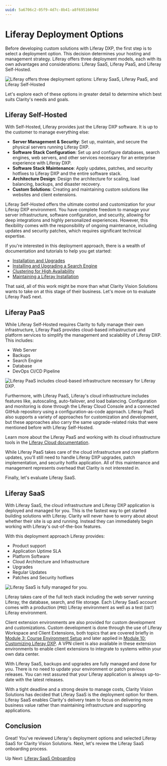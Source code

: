```yaml
---
uuid: 5a6706c2-05f9-4d7c-8b41-a8f69516694d
---
```

# Liferay Deployment Options

Before developing custom solutions with Liferay DXP, the first step is to select a deployment option. This decision determines your hosting and management strategy. Liferay offers three deployment models, each with its own advantages and considerations: Liferay SaaS, Liferay PaaS, and Liferay Self-Hosted.

![Liferay offers three deployment options: Liferay SaaS, Liferay PaaS, and Liferay Self-Hosted](./liferay-deployment-options/images/01.png)

Let's explore each of these options in greater detail to determine which best suits Clarity's needs and goals.

## Liferay Self-Hosted

With Self-Hosted, Liferay provides just the Liferay DXP software. It is up to the customer to manage everything else:

* **Server Management & Security**: Set up, maintain, and secure the physical servers running Liferay DXP.
* **Software Stack Configuration**: Set up and configure databases, search engines, web servers, and other services necessary for an enterprise experience with Liferay DXP.
* **Software Stack Maintenance**: Apply updates, patches, and security hotfixes to Liferay DXP and the entire software stack.
* **Architecture Design**: Design the architecture for scaling, load balancing, backups, and disaster recovery.
* **Custom Solutions**: Creating and maintaining custom solutions like websites and client extensions.

Liferay Self-Hosted offers the ultimate control and customization for your Liferay DXP environment. You have complete freedom to manage your server infrastructure, software configuration, and security, allowing for deep integrations and highly personalized experiences. However, this flexibility comes with the responsibility of ongoing maintenance, including updates and security patches, which requires significant technical expertise.

If you're interested in this deployment approach, there is a wealth of documentation and tutorials to help you get started:

* [Installation and Upgrades](https://learn.liferay.com/w/dxp/installation-and-upgrades)
* [Installing and Upgrading a Search Engine](https://learn.liferay.com/w/dxp/using-search/installing-and-upgrading-a-search-engine)
* [Clustering for High Availability](https://learn.liferay.com/w/dxp/installation-and-upgrades/setting-up-liferay/clustering-for-high-availability)
* [Maintaining a Liferay Installation](https://learn.liferay.com/w/dxp/installation-and-upgrades/maintaining-a-liferay-installation)

That said, all of this work might be more than what Clarity Vision Solutions wants to take on at this stage of their business. Let's move on to evaluate Liferay PaaS next.

## Liferay PaaS

While Liferay Self-Hosted requires Clarity to fully manage their own infrastructure, Liferay PaaS provides cloud-based infrastructure and platform services to simplify the management and scalability of Liferay DXP. This includes:

* Web Server
* Backups
* Search Engine
* Database
* DevOps CI/CD Pipeline

![Liferay PaaS includes cloud-based infrastructure necessary for Liferay DXP.](./liferay-deployment-options/images/02.png)

Furthermore, with Liferay PaaS, Liferay's cloud infrastructure includes features like, autoscaling, auto-failover, and load balancing. Configuration and monitoring is done through the Liferay Cloud Console and a connected GitHub repository using a configuration-as-code approach. Liferay PaaS also supports a variety of approaches for customization and development, but these approaches also carry the same upgrade-related risks that were mentioned before with Liferay Self-Hosted.

Learn more about the Liferay PaaS and working with its cloud infrastructure tools in the [Liferay Cloud documentation](https://learn.liferay.com/web/guest/w/liferay-cloud/index).

While Liferay PaaS takes care of the cloud infrastructure and core platform updates, you'll still need to handle Liferay DXP upgrades, patch implementation, and security hotfix application. All of this maintenance and management represents overhead that Clarity is not interested in.

Finally, let's evaluate Liferay SaaS.

## Liferay SaaS

With Liferay SaaS, the cloud infrastructure and Liferay DXP application is deployed and managed for you. This is the fastest way to get started building solutions with Liferay. Clarity will never have to worry about about whether their site is up and running. Instead they can immediately begin working with Liferay's out-of-the-box features.

With this deployment approach Liferay provides:

* Product support
* Application Uptime SLA
* Platform Software
* Cloud Architecture and Infrastructure
* Upgrades
* Regular Updates
* Patches and Security hotfixes

![Liferay SaaS is fully managed for you.](./liferay-deployment-options/images/03.png)

Liferay takes care of the full tech stack including the web server running Liferay, the database, search, and file storage. Each Liferay SaaS account comes with a production (`PRD`) Liferay environment as well as a test (`UAT`) Liferay environment.

Client extension environments are also provided for custom development and customizations. Custom development is done through the use of Liferay Workspace and Client Extensions, both topics that are covered briefly in [Module 3: Course Environment Setup](../module-3-course-environment-setup.md) and later applied in [Module 10: Customizing Liferay DXP](../module-10-customizing-liferay-dxp.md). A VPN client is also available in these extension environments to enable client extensions to integrate to systems within your own data center.

With Liferay SaaS, backups and upgrades are fully managed and done for you. There is no need to update your environment or patch previous releases. You can rest assured that your Liferay application is always up-to-date with the latest releases.

<!--TASK: Add?

Also consider adding a reference to https://www.liferay.com/free-trial/pre-built-trial

## Liferay SaaS First

Liferay SaaS empowers customer to rapidly deploy a secure digital platform with minimal IT resources, allowing customer to focus on core business initiatives.

* **Faster Time to Value**: Get up and running with Liferay without managing hardware and software setup
* **Reduced IT Burden**: Liferay handles infrastructure, security and maintenance freeing customer's  IT team for more valuable tasks
* **Automatic Updates**: Benefit from continuous updates, latest capabilities and bug fixes without manual intervention
* **Scalability**: Liferay SaaS scales automatically to meet customer needs, eliminating infrastructure headaches
-->

With a tight deadline and a strong desire to manage costs, Clarity Vision Solutions has decided that Liferay SaaS is the deployment option for them. Liferay SaaS enables Clarity's delivery team to focus on delivering more business value rather than maintaining infrastructure and supporting applications.

## Conclusion

Great! You've reviewed Liferay's deployment options and selected Liferay SaaS for Clarity Vision Solutions. Next, let's review the Liferay SaaS onboarding process.

Up Next: [Liferay SaaS Onboarding](./liferay-saas-onboarding.md)
